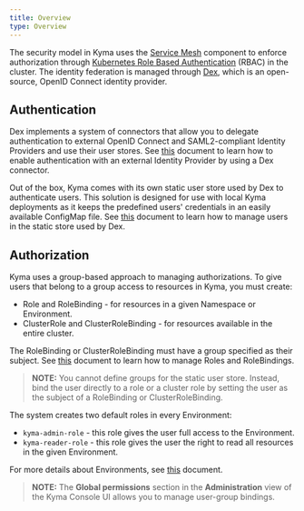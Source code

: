 ```yaml
---
title: Overview
type: Overview
---
```


The security model in Kyma uses the [Service Mesh](../../service-mesh/docs/001-overview.md) component to enforce authorization through [Kubernetes Role Based Authentication](https://kubernetes.io/docs/reference/access-authn-authz/rbac/) (RBAC) in the cluster. The identity federation is managed through [Dex](https://github.com/coreos/dex), which is an open-source, OpenID Connect identity provider.

## Authentication

Dex implements a system of connectors that allow you to delegate authentication to external OpenID Connect and SAML2-compliant Identity Providers and use their user stores. See [this](./005-details-add-connector.md) document to learn how to enable authentication with an external Identity Provider by using a Dex connector.

Out of the box, Kyma comes with its own static user store used by Dex to authenticate users. This solution is designed for use with local Kyma deployments as it keeps the predefined users' credentials in an easily available ConfigMap file.
See [this](./006-details-manage-static-users.md) document to learn how to manage users in the static store used by Dex.

## Authorization

Kyma uses a group-based approach to managing authorizations.
To give users that belong to a group access to resources in Kyma, you must create:

- Role and RoleBinding - for resources in a given Namespace or Environment.
- ClusterRole and ClusterRoleBinding - for resources available in the entire cluster.

The RoleBinding or ClusterRoleBinding must have a group specified as their subject. 
See [this](https://kubernetes.io/docs/reference/access-authn-authz/rbac/) document to learn how to manage Roles and RoleBindings.

>**NOTE:** You cannot define groups for the static user store. Instead, bind the user directly to a role or a cluster role by setting the user as the subject of a RoleBinding or ClusterRoleBinding.

The system creates two default roles in every Environment:
- `kyma-admin-role` - this role gives the user full access to the Environment.
- `kyma-reader-role` - this role gives the user the right to read all resources in the given Environment.

For more details about Environments, see [this](../../kyma/docs/005-environments.md) document.

>**NOTE:** The **Global permissions** section in the **Administration** view of the Kyma Console UI allows you to manage user-group bindings.
